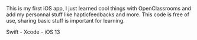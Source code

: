 This is my first iOS app, I just learned cool things with OpenClassrooms and add my personnal stuff like hapticfeedbacks and more.
This code is free of use, sharing basic stuff is important for learning. 

Swift - Xcode - iOS 13
